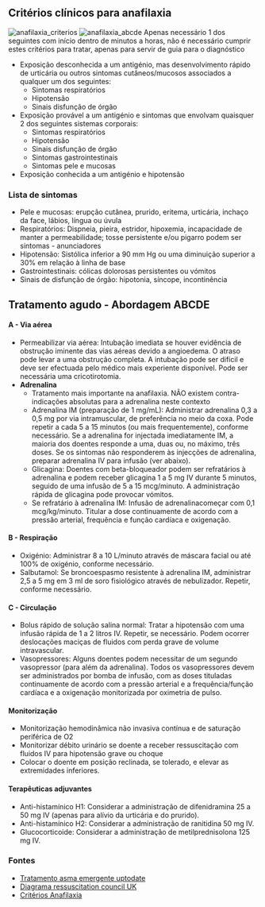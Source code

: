 ## Critérios clínicos para anafilaxia

![anafilaxia_criterios](anafilaxia_criterios.svg)
![anafilaxia_abcde](anafilaxia_abcde.svg)
Apenas necessário 1 dos seguintes com início dentro de minutos a horas, não é necessário cumprir estes critérios para tratar, apenas para servir de guia para o diagnóstico
- Exposição desconhecida a um antigénio, mas desenvolvimento rápido de urticária ou outros sintomas cutâneos/mucosos associados a qualquer um dos seguintes:
  - Sintomas respiratórios
  - Hipotensão
  - Sinais disfunção de órgão
- Exposição provável a um antigénio e sintomas que envolvam quaisquer 2 dos seguintes sistemas corporais:
  - Sintomas respiratórios
  - Hipotensão
  - Sinais disfunção de órgão
  - Sintomas gastrointestinais
  - Sintomas pele e mucosas
- Exposição conhecida a um antigénio e hipotensão

### Lista de sintomas

- Pele e mucosas: erupção cutânea, prurido, eritema, urticária, inchaço da face, lábios, língua ou úvula
- Respiratórios: Dispneia, pieira, estridor, hipoxemia, incapacidade de manter a permeabilidade; tosse persistente e/ou pigarro podem ser sintomas - anunciadores
- Hipotensão: Sistólica inferior a 90 mm Hg ou uma diminuição superior a 30% em relação à linha de base
- Gastrointestinais: cólicas dolorosas persistentes ou vómitos
- Sinais de disfunção de órgão: hipotonia, síncope, incontinência
 
## Tratamento agudo - Abordagem ABCDE

#### A - Via aérea
- Permeabilizar via aérea: Intubação imediata se houver evidência de obstrução iminente das vias aéreas devido a angioedema. O atraso pode levar a uma obstrução completa. A intubação pode ser difícil e deve ser efectuada pelo médico mais experiente disponível. Pode ser necessária uma cricotirotomia.
- **Adrenalina**
  - Tratamento mais importante na anafilaxia. NÃO existem contra-indicações absolutas para a adrenalina neste contexto
  - Adrenalina IM (preparação de 1 mg/mL): Administrar adrenalina 0,3 a 0,5 mg por via intramuscular, de preferência no meio da coxa. Pode repetir a cada 5 a 15 minutos (ou mais frequentemente), conforme necessário. Se a adrenalina for injectada imediatamente IM, a maioria dos doentes responde a uma, duas ou, no máximo, três doses. Se os sintomas não responderem às injecções de adrenalina, preparar adrenalina IV para infusão (ver abaixo).
  - Glicagina: Doentes com beta-bloqueador podem ser refratários à adrenalina e podem receber glicagina 1 a 5 mg IV durante 5 minutos, seguido de uma infusão de 5 a 15 mcg/minuto. A administração rápida de glicagina pode provocar vómitos.
  - Se refratário à adrenalina IM: Infusão de adrenalinacomeçar com 0,1 mcg/kg/minuto. Titular a dose continuamente de acordo com a pressão arterial, frequência e função cardíaca e oxigenação.

#### B - Respiração

- Oxigénio: Administrar 8 a 10 L/minuto através de máscara facial ou até 100% de oxigénio, conforme necessário.
- Salbutamol: Se broncoespasmo resistente à adrenalina IM, administrar 2,5 a 5 mg em 3 ml de soro fisiológico através de nebulizador. Repetir, conforme necessário.


####  C - Circulação

- Bolus rápido de solução salina normal: Tratar a hipotensão com uma infusão rápida de 1 a 2 litros IV. Repetir, se necessário. Podem ocorrer deslocações maciças de fluidos com perda grave de volume intravascular.
- Vasopressores: Alguns doentes podem necessitar de um segundo vasopressor (para além da adrenalina). Todos os vasopressores devem ser administrados por bomba de infusão, com as doses tituladas continuamente de acordo com a pressão arterial e a frequência/função cardíaca e a oxigenação monitorizada por oximetria de pulso.

#### Monitorização
- Monitorização hemodinâmica não invasiva contínua e de saturação periférica de O2
- Monitorizar débito urinário se doente a receber ressuscitação com fluidos IV para hipotensão grave ou choque
- Colocar o doente em posição reclinada, se tolerado, e elevar as extremidades inferiores.

#### Terapêuticas adjuvantes
- Anti-histamínico H1: Considerar a administração de difenidramina 25 a 50 mg IV (apenas para alívio da urticária e do prurido).
- Anti-histamínico H2: Considerar a administração de ranitidina 50 mg IV.
- Glucocorticoide: Considerar a administração de metilprednisolona 125 mg IV.

### Fontes
- [Tratamento asma emergente uptodate](https://uptodatefree.ir/image.htm?imageKey=EM%2F58346)
- [Diagrama ressuscitation council UK](https://www.resus.org.uk/sites/default/files/2021-04/Anaphylaxis%20algorithm%202021.pdf)
- [Critérios Anafilaxia](https://www.ncbi.nlm.nih.gov/books/NBK482124/)
